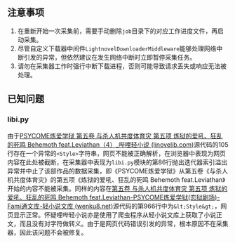## 注意事项

1. 在重新开始一次采集前，需要手动删除`job`目录下的对应工作进度文件，再启动采集。
2. 尽管自定义下载器中间件`LightnovelDownloaderMiddleware`能够处理网络中断引发的异常，但依然建议在发生网络中断时立即暂停采集任务。
3. 请勿在采集器工作时强行中断下载进程，否则可能导致请求丢失或响应无法被处理。

## 已知问题

### libi.py

由于[PSYCOME炼爱学狱 第五卷 与杀人机共度体育灾 第五项 炼狱的爱吼、狂乱的死鸣 Behemoth feat.Leviathan（4）_哔哩轻小说 (linovelib.com)](https://www.linovelib.com/novel/94/13214_4.html)源代码的105行存在一个异常的`<Style>`字符串，网页不能被正确解析，在浏览器中表现为网页内容在此处被截断，在采集器中表现为`libi.py`模块的第86行抛出迭代器索引溢出异常并中止了该部作品的数据采集，即《PSYCOME炼爱学狱》从第五卷《与杀人机共度体育灾》的第五项《炼狱的爱吼、狂乱的死鸣 Behemoth feat.Leviathan》开始的内容不能被采集。同样的内容在[第五卷 与杀人机共度体育灾 第五项 炼狱的爱吼、狂乱的死鸣 Behemoth feat.Leviathan-PSYCOME炼爱学狱(恋狱剧场)-Fami通文库-轻小说文库 (wenku8.net)](https://www.wenku8.net/novel/1/1488/69360.htm)源代码的第966行中为`&lt;Style&gt;`，网页显示正常。怀疑哩哔轻小说亦是使用了爬虫程序从轻小说文库上获取了小说正文，而且没有对字符做转义。由于是网页代码错误引发的异常，根本原因不在采集器，因此该问题不会被修复。